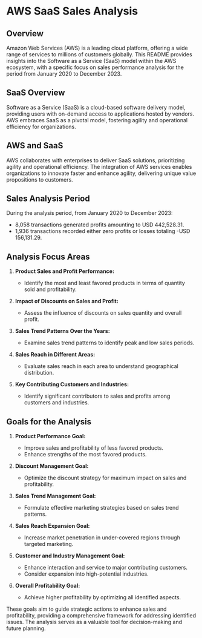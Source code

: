 # AWS SaaS Sales Analysis

## Overview

Amazon Web Services (AWS) is a leading cloud platform, offering a wide range of services to millions of customers globally. This README provides insights into the Software as a Service (SaaS) model within the AWS ecosystem, with a specific focus on sales performance analysis for the period from January 2020 to December 2023.

## SaaS Overview

Software as a Service (SaaS) is a cloud-based software delivery model, providing users with on-demand access to applications hosted by vendors. AWS embraces SaaS as a pivotal model, fostering agility and operational efficiency for organizations.

## AWS and SaaS

AWS collaborates with enterprises to deliver SaaS solutions, prioritizing agility and operational efficiency. The integration of AWS services enables organizations to innovate faster and enhance agility, delivering unique value propositions to customers.

## Sales Analysis Period

During the analysis period, from January 2020 to December 2023:
- 8,058 transactions generated profits amounting to USD 442,528.31.
- 1,936 transactions recorded either zero profits or losses totaling -USD 156,131.29.

## Analysis Focus Areas

1. **Product Sales and Profit Performance:**
   - Identify the most and least favored products in terms of quantity sold and profitability.

2. **Impact of Discounts on Sales and Profit:**
   - Assess the influence of discounts on sales quantity and overall profit.

3. **Sales Trend Patterns Over the Years:**
   - Examine sales trend patterns to identify peak and low sales periods.

4. **Sales Reach in Different Areas:**
   - Evaluate sales reach in each area to understand geographical distribution.

5. **Key Contributing Customers and Industries:**
   - Identify significant contributors to sales and profits among customers and industries.

## Goals for the Analysis

1. **Product Performance Goal:**
   - Improve sales and profitability of less favored products.
   - Enhance strengths of the most favored products.

2. **Discount Management Goal:**
   - Optimize the discount strategy for maximum impact on sales and profitability.

3. **Sales Trend Management Goal:**
   - Formulate effective marketing strategies based on sales trend patterns.

4. **Sales Reach Expansion Goal:**
   - Increase market penetration in under-covered regions through targeted marketing.

5. **Customer and Industry Management Goal:**
   - Enhance interaction and service to major contributing customers.
   - Consider expansion into high-potential industries.

6. **Overall Profitability Goal:**
   - Achieve higher profitability by optimizing all identified aspects.

These goals aim to guide strategic actions to enhance sales and profitability, providing a comprehensive framework for addressing identified issues. The analysis serves as a valuable tool for decision-making and future planning.
